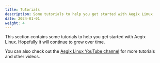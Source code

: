 ```yaml
---
title: Tutorials
description: Some tutorials to help you get started with Aegix Linux
date: 2024-01-01
weight: 4
---
```


This section contains some tutorials to help you get started with Aegix Linux. Hopefully it will continue to grow over time.

You can also check out the [Aegix Linux YouTube channel](https://www.youtube.com/@aegixlinux) for more tutorials and other videos.

